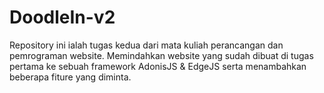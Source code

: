 # DoodleIn-v2
Repository ini ialah tugas kedua dari mata kuliah perancangan dan pemrograman website. Memindahkan website yang sudah dibuat di tugas pertama ke sebuah framework AdonisJS &amp; EdgeJS serta menambahkan beberapa fiture yang diminta.
